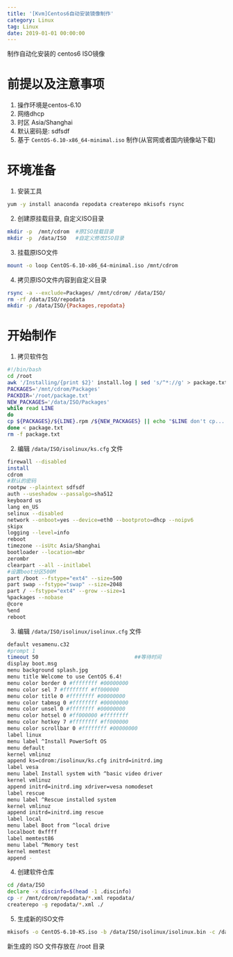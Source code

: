 ```yaml
---
title: '[Kvm]Centos6自动安装镜像制作'
category: Linux
tag: Linux
date: 2019-01-01 00:00:00
---
```


制作自动化安装的 centos6 ISO镜像

# 前提以及注意事项

1. 操作环境是centos-6.10
2. 网络dhcp
3. 时区 Asia/Shanghai
4. 默认密码是:  sdfsdf
5. 基于 `CentOS-6.10-x86_64-minimal.iso` 制作(从官网或者国内镜像站下载)

# 环境准备

1. 安装工具
```bash
yum -y install anaconda repodata createrepo mkisofs rsync
```
2. 创建原挂载目录, 自定义ISO目录
```bash
mkdir -p  /mnt/cdrom  #原ISO挂载目录
mkdir -p  /data/ISO   #自定义修改ISO目录
```
3. 挂载原ISO文件
```bash
mount -o loop CentOS-6.10-x86_64-minimal.iso /mnt/cdrom
```
4. 拷贝原ISO文件内容到自定义目录
```bash
rsync -a --exclude=Packages/ /mnt/cdrom/ /data/ISO/
rm -rf /data/ISO/repodata
mkdir -p /data/ISO/{Packages,repodata}
```


# 开始制作

1. 拷贝软件包
```bash
#!/bin/bash 
cd /root
awk '/Installing/{print $2}' install.log | sed 's/^*://g' > package.txt 
PACKAGES='/mnt/cdrom/Packages'
PACKDIR='/root/package.txt'
NEW_PACKAGES='/data/ISO/Packages'
while read LINE 
do
cp ${PACKAGES}/${LINE}.rpm /${NEW_PACKAGES} || echo "$LINE don't cp......."
done < package.txt
rm -f package.txt
```
2. 编辑 `/data/ISO/isolinux/ks.cfg` 文件
```bash
firewall --disabled
install
cdrom
#默认的密码
rootpw --plaintext sdfsdf
auth --useshadow --passalgo=sha512
keyboard us
lang en_US
selinux --disabled
network --onboot=yes --device=eth0 --bootproto=dhcp --noipv6
skipx
logging --level=info
reboot
timezone --isUtc Asia/Shanghai
bootloader --location=mbr
zerombr
clearpart --all --initlabel
#设置boot分区500M
part /boot --fstype="ext4" --size=500
part swap --fstype="swap" --size=2048
part / --fstype="ext4" --grow --size=1
%packages --nobase
@core
%end
reboot
```
3. 编辑 `/data/ISO/isolinux/isolinux.cfg` 文件
```bash
default vesamenu.c32
#prompt 1
timeout 50                               ##等待时间
display boot.msg
menu background splash.jpg
menu title Welcome to use CentOS 6.4!
menu color border 0 #ffffffff #00000000
menu color sel 7 #ffffffff #ff000000
menu color title 0 #ffffffff #00000000
menu color tabmsg 0 #ffffffff #00000000
menu color unsel 0 #ffffffff #00000000
menu color hotsel 0 #ff000000 #ffffffff
menu color hotkey 7 #ffffffff #ff000000
menu color scrollbar 0 #ffffffff #00000000
label linux
menu label ^Install PowerSoft OS
menu default
kernel vmlinuz
append ks=cdrom:/isolinux/ks.cfg initrd=initrd.img
label vesa
menu label Install system with ^basic video driver
kernel vmlinuz
append initrd=initrd.img xdriver=vesa nomodeset
label rescue
menu label ^Rescue installed system
kernel vmlinuz
append initrd=initrd.img rescue
label local
menu label Boot from ^local drive
localboot 0xffff
label memtest86
menu label ^Memory test
kernel memtest
append -
```
4. 创建软件仓库
```bash
cd /data/ISO
declare -x discinfo=$(head -1 .discinfo)
cp -r /mnt/cdrom/repodata/*.xml repodata/
createrepo -g repodata/*.xml ./
```
5. 生成新的ISO文件
```bash
mkisofs -o CentOS-6.10-KS.iso -b /data/ISO/isolinux/isolinux.bin -c /data/ISO/isolinux/boot.cat -no-emul-boot -boot-load-size 4 -boot-info-table -R -J -v -T /root
```

新生成的 ISO 文件存放在 /root 目录
